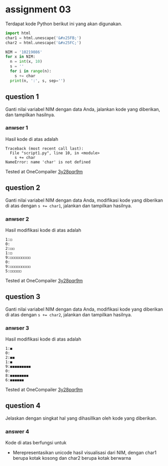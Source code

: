 # assignment 03
Terdapat kode Python berikut ini yang akan digunakan.
```python
import html
char1 = html.unescape('&#x25FB;')
char2 = html.unescape('&#x25FC;')

NIM = '10219086'
for x in NIM:
  n = int(x, 10)
  s = ''
  for i in range(n):
    s += char
  print(n, ':', s, sep='')
```

## question 1
Ganti nilai variabel NIM dengan data Anda, jalankan kode yang diberikan, dan tampilkan hasilnya.

### anwser 1
Hasil kode di atas adalah
```
Traceback (most recent call last):
  File "script1.py", line 10, in <module>
    s += char
NameError: name 'char' is not defined
```
Tested at OneCompailer [3y28pqr9m](https://onecompiler.com/python/3y28pqr9m)

## question 2
Ganti nilai variabel NIM dengan data Anda, modifikasi kode yang diberikan di atas dengan `s += char1`, jalankan dan tampilkan hasilnya.

### anwser 2
Hasil modifikasi kode di atas adalah
```
1:◻
0:
2:◻◻
1:◻
9:◻◻◻◻◻◻◻◻◻
0:
9:◻◻◻◻◻◻◻◻◻
5:◻◻◻◻◻
```
Tested at OneCompailer [3y28pqr9m](https://onecompiler.com/python/3y28pqr9m)

## question 3
Ganti nilai variabel NIM dengan data Anda, modifikasi kode yang diberikan di atas dengan `s += char2`, jalankan dan tampilkan hasilnya.

### anwser 3
Hasil modifikasi kode di atas adalah
```
1:◼
0:
2:◼◼
1:◼
9:◼◼◼◼◼◼◼◼◼
0:
8:◼◼◼◼◼◼◼◼
6:◼◼◼◼◼◼
```
Tested at OneCompailer [3y28pqr9m](https://onecompiler.com/python/3y28pqr9m)

## question 4
Jelaskan dengan singkat hal yang dihasillkan oleh kode yang diberikan.

### answer 4
Kode di atas berfungsi untuk
+ Merepresentasikan unicode hasil visualisasi dari NIM, dengan char1 berupa kotak kosong dan char2 berupa kotak berwarna
